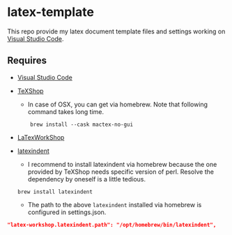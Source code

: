 # latex-template

This repo provide my latex document template files and settings working on
[Visual Studio Code](https://code.visualstudio.com/).

## Requires

- [Visual Studio Code](https://code.visualstudio.com/)
- [TeXShop](https://texwiki.texjp.org/?TeXShop)
  - In case of OSX, you can get via homebrew. Note that following command takes long time.

  ```shell
      brew install --cask mactex-no-gui
  ```

- [LaTexWorkShop](https://github.com/James-Yu/LaTeX-Workshop)
- [latexindent](https://formulae.brew.sh/formula/latexindent)
  - I recommend to install latexindent via homebrew because the one provided by TeXShop needs specific version of
    perl. Resolve the dependency by oneself is a little tedious.

  ```shell
  brew install latexindent
  ```

  - The path to the above `latexindent` installed via homebrew is configured in settings.json.

```json
"latex-workshop.latexindent.path": "/opt/homebrew/bin/latexindent",
```
